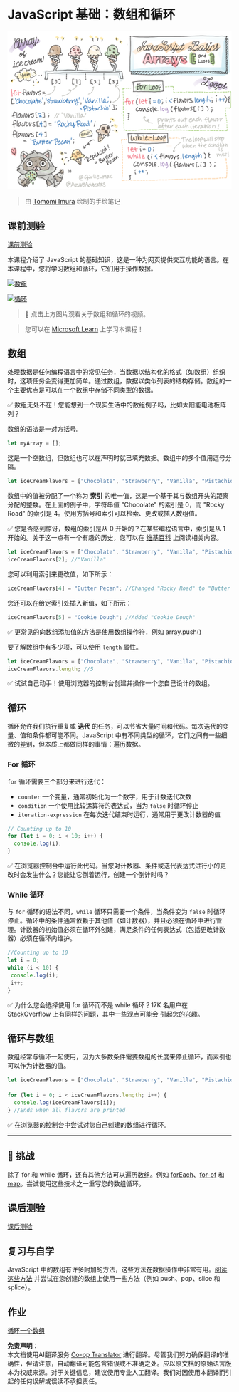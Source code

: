 <!--
CO_OP_TRANSLATOR_METADATA:
{
  "original_hash": "3f7f87871312cf6cc12662da7d973182",
  "translation_date": "2025-08-23T22:43:20+00:00",
  "source_file": "2-js-basics/4-arrays-loops/README.md",
  "language_code": "zh"
}
-->
# JavaScript 基础：数组和循环

![JavaScript 基础 - 数组](../../../../sketchnotes/webdev101-js-arrays.png)
> 由 [Tomomi Imura](https://twitter.com/girlie_mac) 绘制的手绘笔记

## 课前测验
[课前测验](https://ashy-river-0debb7803.1.azurestaticapps.net/quiz/13)

本课程介绍了 JavaScript 的基础知识，这是一种为网页提供交互功能的语言。在本课程中，您将学习数组和循环，它们用于操作数据。

[![数组](https://img.youtube.com/vi/1U4qTyq02Xw/0.jpg)](https://youtube.com/watch?v=1U4qTyq02Xw "Arrays")

[![循环](https://img.youtube.com/vi/Eeh7pxtTZ3k/0.jpg)](https://www.youtube.com/watch?v=Eeh7pxtTZ3k "Loops")

> 🎥 点击上方图片观看关于数组和循环的视频。

> 您可以在 [Microsoft Learn](https://docs.microsoft.com/learn/modules/web-development-101-arrays/?WT.mc_id=academic-77807-sagibbon) 上学习本课程！

## 数组

处理数据是任何编程语言中的常见任务，当数据以结构化的格式（如数组）组织时，这项任务会变得更加简单。通过数组，数据以类似列表的结构存储。数组的一个主要优点是可以在一个数组中存储不同类型的数据。

✅ 数组无处不在！您能想到一个现实生活中的数组例子吗，比如太阳能电池板阵列？

数组的语法是一对方括号。

```javascript
let myArray = [];
```

这是一个空数组，但数组也可以在声明时就已填充数据。数组中的多个值用逗号分隔。

```javascript
let iceCreamFlavors = ["Chocolate", "Strawberry", "Vanilla", "Pistachio", "Rocky Road"];
```

数组中的值被分配了一个称为 **索引** 的唯一值，这是一个基于其与数组开头的距离分配的整数。在上面的例子中，字符串值 "Chocolate" 的索引是 0，而 "Rocky Road" 的索引是 4。使用方括号和索引可以检索、更改或插入数组值。

✅ 您是否感到惊讶，数组的索引是从 0 开始的？在某些编程语言中，索引是从 1 开始的。关于这一点有一个有趣的历史，您可以在 [维基百科](https://en.wikipedia.org/wiki/Zero-based_numbering) 上阅读相关内容。

```javascript
let iceCreamFlavors = ["Chocolate", "Strawberry", "Vanilla", "Pistachio", "Rocky Road"];
iceCreamFlavors[2]; //"Vanilla"
```

您可以利用索引来更改值，如下所示：

```javascript
iceCreamFlavors[4] = "Butter Pecan"; //Changed "Rocky Road" to "Butter Pecan"
```

您还可以在给定索引处插入新值，如下所示：

```javascript
iceCreamFlavors[5] = "Cookie Dough"; //Added "Cookie Dough"
```

✅ 更常见的向数组添加值的方法是使用数组操作符，例如 array.push()

要了解数组中有多少项，可以使用 `length` 属性。

```javascript
let iceCreamFlavors = ["Chocolate", "Strawberry", "Vanilla", "Pistachio", "Rocky Road"];
iceCreamFlavors.length; //5
```

✅ 试试自己动手！使用浏览器的控制台创建并操作一个您自己设计的数组。

## 循环

循环允许我们执行重复或 **迭代** 的任务，可以节省大量时间和代码。每次迭代的变量、值和条件都可能不同。JavaScript 中有不同类型的循环，它们之间有一些细微的差别，但本质上都做同样的事情：遍历数据。

### For 循环

`for` 循环需要三个部分来进行迭代：
- `counter` 一个变量，通常初始化为一个数字，用于计数迭代次数
- `condition` 一个使用比较运算符的表达式，当为 `false` 时循环停止
- `iteration-expression` 在每次迭代结束时运行，通常用于更改计数器的值

```javascript
// Counting up to 10
for (let i = 0; i < 10; i++) {
  console.log(i);
}
```

✅ 在浏览器控制台中运行此代码。当您对计数器、条件或迭代表达式进行小的更改时会发生什么？您能让它倒着运行，创建一个倒计时吗？

### While 循环

与 `for` 循环的语法不同，`while` 循环只需要一个条件，当条件变为 `false` 时循环停止。循环中的条件通常依赖于其他值（如计数器），并且必须在循环中进行管理。计数器的初始值必须在循环外创建，满足条件的任何表达式（包括更改计数器）必须在循环内维护。

```javascript
//Counting up to 10
let i = 0;
while (i < 10) {
 console.log(i);
 i++;
}
```

✅ 为什么您会选择使用 for 循环而不是 while 循环？17K 名用户在 StackOverflow 上有同样的问题，其中一些观点可能会 [引起您的兴趣](https://stackoverflow.com/questions/39969145/while-loops-vs-for-loops-in-javascript)。

## 循环与数组

数组经常与循环一起使用，因为大多数条件需要数组的长度来停止循环，而索引也可以作为计数器的值。

```javascript
let iceCreamFlavors = ["Chocolate", "Strawberry", "Vanilla", "Pistachio", "Rocky Road"];

for (let i = 0; i < iceCreamFlavors.length; i++) {
  console.log(iceCreamFlavors[i]);
} //Ends when all flavors are printed
```

✅ 在浏览器的控制台中尝试对您自己创建的数组进行循环。

---

## 🚀 挑战

除了 for 和 while 循环，还有其他方法可以遍历数组。例如 [forEach](https://developer.mozilla.org/docs/Web/JavaScript/Reference/Global_Objects/Array/forEach)、[for-of](https://developer.mozilla.org/docs/Web/JavaScript/Reference/Statements/for...of) 和 [map](https://developer.mozilla.org/docs/Web/JavaScript/Reference/Global_Objects/Array/map)。尝试使用这些技术之一重写您的数组循环。

## 课后测验
[课后测验](https://ashy-river-0debb7803.1.azurestaticapps.net/quiz/14)

## 复习与自学

JavaScript 中的数组有许多附加的方法，这些方法在数据操作中非常有用。[阅读这些方法](https://developer.mozilla.org/docs/Web/JavaScript/Reference/Global_Objects/Array) 并尝试在您创建的数组上使用一些方法（例如 push、pop、slice 和 splice）。

## 作业

[循环一个数组](assignment.md)

**免责声明**：  
本文档使用AI翻译服务 [Co-op Translator](https://github.com/Azure/co-op-translator) 进行翻译。尽管我们努力确保翻译的准确性，但请注意，自动翻译可能包含错误或不准确之处。应以原文档的原始语言版本为权威来源。对于关键信息，建议使用专业人工翻译。我们对因使用本翻译而引起的任何误解或误读不承担责任。